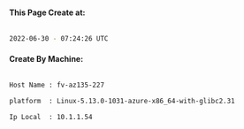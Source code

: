 
   
#### This Page Create at:

```bash

2022-06-30 - 07:24:26 UTC

```

#### Create By Machine:

```bash

Host Name : fv-az135-227

platform  : Linux-5.13.0-1031-azure-x86_64-with-glibc2.31

Ip Local  : 10.1.1.54

```

